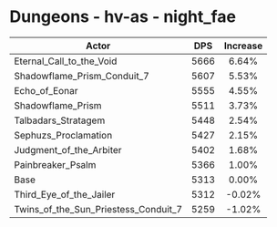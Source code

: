 # Dungeons - hv-as - night_fae
| Actor | DPS | Increase |
|---|:---:|:---:|
|Eternal_Call_to_the_Void|5666|6.64%|
|Shadowflame_Prism_Conduit_7|5607|5.53%|
|Echo_of_Eonar|5555|4.55%|
|Shadowflame_Prism|5511|3.73%|
|Talbadars_Stratagem|5448|2.54%|
|Sephuzs_Proclamation|5427|2.15%|
|Judgment_of_the_Arbiter|5402|1.68%|
|Painbreaker_Psalm|5366|1.00%|
|Base|5313|0.00%|
|Third_Eye_of_the_Jailer|5312|-0.02%|
|Twins_of_the_Sun_Priestess_Conduit_7|5259|-1.02%|
